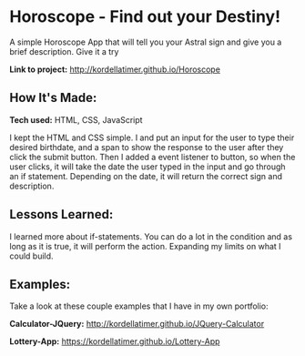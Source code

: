# Horoscope - Find out your Destiny!
A simple Horoscope App that will tell you your Astral sign and give you a brief description. Give it a try

**Link to project:** http://kordellatimer.github.io/Horoscope

## How It's Made:

**Tech used:** HTML, CSS, JavaScript

I kept the HTML and CSS  simple. I and put an input for the user to type their desired birthdate, and a span to show the response to the user after they click the submit button. Then I added a event listener to button, so when the user clicks, it will take the date the user typed in the input and go through an if statement. Depending on the date, it will return the correct sign and description.

## Lessons Learned:

I learned more about if-statements. You can do a lot in the condition and as long as it is true, it will perform the action. Expanding my limits on what I could build.

## Examples:
Take a look at these couple examples that I have in my own portfolio:

**Calculator-JQuery:** http://kordellatimer.github.io/JQuery-Calculator

**Lottery-App:** https://kordellatimer.github.io/Lottery-App
